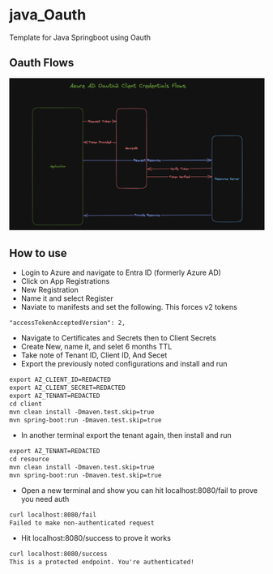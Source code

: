 # java_Oauth
Template for Java Springboot using Oauth

## Oauth Flows
![Oath2 Flows](/static/images/flows.png)
## How to use
- Login to Azure and navigate to Entra ID (formerly Azure AD)
- Click on App Registrations
- New Registration
- Name it and select Register
- Naviate to manifests and set the following. This forces v2 tokens
```console
"accessTokenAcceptedVersion": 2,
```
- Navigate to Certificates and Secrets then to Client Secrets
- Create New, name it, and selet 6 months TTL
- Take note of Tenant ID, Client ID, And Secet
- Export the previously noted configurations and install and run
```console
export AZ_CLIENT_ID=REDACTED
export AZ_CLIENT_SECRET=REDACTED
export AZ_TENANT=REDACTED
cd client
mvn clean install -Dmaven.test.skip=true
mvn spring-boot:run -Dmaven.test.skip=true
```
- In another terminal export the tenant again, then install and run
```console
export AZ_TENANT=REDACTED
cd resource
mvn clean install -Dmaven.test.skip=true
mvn spring-boot:run -Dmaven.test.skip=true
```

- Open a new terminal and show you can hit localhost:8080/fail to prove you need auth
```console
curl localhost:8080/fail
Failed to make non-authenticated request
```
- Hit localhost:8080/success to prove it works
```console
curl localhost:8080/success
This is a protected endpoint. You're authenticated!
```
